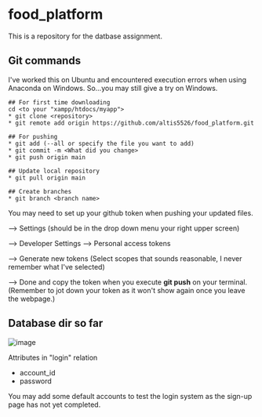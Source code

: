 # food_platform
This is a repository for the datbase assignment.
## Git commands

I've worked this on Ubuntu and encountered execution errors when using Anaconda on Windows. So...you may still give a try on Windows.
```
## For first time downloading
cd <to your "xampp/htdocs/myapp">
* git clone <repository>
* git remote add origin https://github.com/altis5526/food_platform.git

## For pushing
* git add (--all or specify the file you want to add)
* git commit -m <What did you change>
* git push origin main

## Update local repository
* git pull origin main

## Create branches
* git branch <branch name>
```
You may need to set up your github token when pushing your updated files.

--> Settings (should be in the drop down menu your right upper screen)

--> Developer Settings --> Personal access tokens

--> Generate new tokens (Select scopes that sounds reasonable, I never remember what I've selected) 

--> Done and copy the token when you execute **git push** on your terminal. (Remember to jot down your token as it won't show again once you leave the webpage.)

## Database dir so far
![image](https://user-images.githubusercontent.com/40194798/167246089-099a6c61-18a1-4fb7-8ba2-9af97035f39e.png)

Attributes in "login" relation
* account_id
* password

You may add some default accounts to test the login system as the sign-up page has not yet completed.
